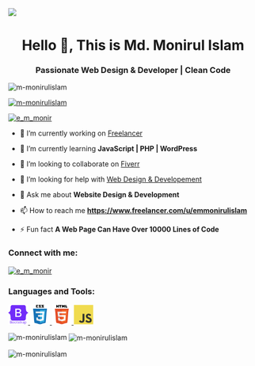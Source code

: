 <img src="https://drive.google.com/file/d/1q2v4ZDGdUyFUME2uITPhLeJK5P12tzjQ/view?usp=drive_link" />
<h1 align="center">Hello 👋, This is Md. Monirul Islam</h1>
<h3 align="center">Passionate Web Design & Developer | Clean Code</h3>

<p align="left"> <img src="https://komarev.com/ghpvc/?username=m-monirulislam&label=Profile%20views&color=0e75b6&style=flat" alt="m-monirulislam" /> </p>

<p align="left"> <a href="https://github.com/ryo-ma/github-profile-trophy"><img src="https://github-profile-trophy.vercel.app/?username=m-monirulislam" alt="m-monirulislam" /></a> </p>

<p align="left"> <a href="https://twitter.com/e_m_monir" target="blank"><img src="https://img.shields.io/twitter/follow/e_m_monir?logo=twitter&style=for-the-badge" alt="e_m_monir" /></a> </p>

- 🔭 I’m currently working on [Freelancer](https://www.freelancer.com/u/emmonirulislam)

- 🌱 I’m currently learning **JavaScript | PHP | WordPress**

- 👯 I’m looking to collaborate on [Fiverr](https://www.fiverr.com/users/e_m_monirul/seller_dashboard)

- 🤝 I’m looking for help with [Web Design & Developement](https://github.com/M-MONIRULISLAM)

- 💬 Ask me about **Website Design & Development**

- 📫 How to reach me **https://www.freelancer.com/u/emmonirulislam**

- ⚡ Fun fact **A Web Page Can Have Over 10000 Lines of Code**

<h3 align="left">Connect with me:</h3>
<p align="left">
<a href="https://twitter.com/e_m_monir" target="blank"><img align="center" src="https://raw.githubusercontent.com/rahuldkjain/github-profile-readme-generator/master/src/images/icons/Social/twitter.svg" alt="e_m_monir" height="30" width="40" /></a>
</p>

<h3 align="left">Languages and Tools:</h3>
<p align="left"> <a href="https://getbootstrap.com" target="_blank" rel="noreferrer"> <img src="https://raw.githubusercontent.com/devicons/devicon/master/icons/bootstrap/bootstrap-plain-wordmark.svg" alt="bootstrap" width="40" height="40"/> </a> <a href="https://www.w3schools.com/css/" target="_blank" rel="noreferrer"> <img src="https://raw.githubusercontent.com/devicons/devicon/master/icons/css3/css3-original-wordmark.svg" alt="css3" width="40" height="40"/> </a> <a href="https://www.w3.org/html/" target="_blank" rel="noreferrer"> <img src="https://raw.githubusercontent.com/devicons/devicon/master/icons/html5/html5-original-wordmark.svg" alt="html5" width="40" height="40"/> </a> <a href="https://developer.mozilla.org/en-US/docs/Web/JavaScript" target="_blank" rel="noreferrer"> <img src="https://raw.githubusercontent.com/devicons/devicon/master/icons/javascript/javascript-original.svg" alt="javascript" width="40" height="40"/> </a> </p>

<p><img align="left" src="https://github-readme-stats.vercel.app/api/top-langs?username=m-monirulislam&show_icons=true&locale=en&layout=compact" alt="m-monirulislam" /></p>

<p>&nbsp;<img align="center" src="https://github-readme-stats.vercel.app/api?username=m-monirulislam&show_icons=true&locale=en" alt="m-monirulislam" /></p>

<p><img align="center" src="https://github-readme-streak-stats.herokuapp.com/?user=m-monirulislam&" alt="m-monirulislam" /></p>
